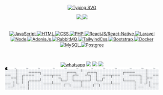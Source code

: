 <div align="center">
  
[![Typing SVG](https://readme-typing-svg.demolab.com?font=Fira+Code&color=fff&size=27&duration=3500&pause=500&center=true&vCenter=true&width=435&lines=Welcome+to+my+profile!;I'm+Sairan;I'm+Full+Stack+Developer)](https://git.io/typing-svg)
</div>

<div align="center">
  <a href="https://github.com/SairanSerra">
  <img height="180em" src="https://github-readme-stats.vercel.app/api?username=SairanSerra&show_icons=true&theme=dracula&include_all_commits=true&count_private=true"/>
  <img height="180em" src="https://github-readme-stats.vercel.app/api/top-langs/?username=SairanSerra&layout=compact&langs_count=10&theme=dracula"/>
</div>

 <br>
<div  align="center"> 
  <div style="display: inline_block"><br>
  <img align="center" alt="JavaScript" title="JavaScript" height="30" width="40" src="https://cdn.jsdelivr.net/gh/devicons/devicon/icons/javascript/javascript-original.svg">
  <img align="center" alt="HTML" height="30" title="HTML5" width="40" src="https://cdn.jsdelivr.net/gh/devicons/devicon/icons/html5/html5-original.svg">
  <img align="center" alt="CSS" height="30" title="CSS3" width="40" src="https://cdn.jsdelivr.net/gh/devicons/devicon/icons/css3/css3-original.svg">
  <img align="center" alt="PHP" height="30" title="PHP" width="40" src="https://cdn.jsdelivr.net/gh/devicons/devicon/icons/php/php-original.svg">  
  <img align="center" height="30" alt="ReactJS/React-Native" title="ReactJS/React-Native" width="40" src="https://cdn.jsdelivr.net/gh/devicons/devicon/icons/react/react-original.svg" />
  <img align="center" height="30" alt="Laravel" title="Laravel" src="https://cdn.jsdelivr.net/gh/devicons/devicon/icons/laravel/laravel-original.svg" />
  <img align="center" height="30" alt="Node" title="Node" src="https://cdn.jsdelivr.net/gh/devicons/devicon/icons/nodejs/nodejs-original.svg" />
  <img align="center" height="30" alt="AdonisJs" title="AdonisJs" src="https://cdn.jsdelivr.net/gh/devicons/devicon/icons/adonisjs/adonisjs-original.svg" />
  <img align="center" height="30" alt="RabbitMQ" title="RabbitMQ" src="https://cdn.jsdelivr.net/gh/devicons/devicon/icons/rabbitmq/rabbitmq-original.svg" />
  <img align="center" height="30" alt="TailwindCss" title="TailwindCss" src="https://cdn.jsdelivr.net/gh/devicons/devicon/icons/tailwindcss/tailwindcss-original.svg" />
  <img align="center" height="30" alt="Bootstrap" title="Bootstrap" src="https://cdn.jsdelivr.net/gh/devicons/devicon/icons/bootstrap/bootstrap-original.svg" />
  <img align="center" height="30" alt="Docker" title="Docker" src="https://cdn.jsdelivr.net/gh/devicons/devicon/icons/docker/docker-original.svg" />
  <img align="center" height="30" alt="MySQL" title="MySQL" src="https://cdn.jsdelivr.net/gh/devicons/devicon/icons/mysql/mysql-original.svg" />
  <img align="center" height="30" alt="Postgree" title="Postgree" src="https://cdn.jsdelivr.net/gh/devicons/devicon/icons/postgresql/postgresql-original.svg" />
  
 </div>
 
 ##
 
  <br>
   <a href="https://api.whatsapp.com/send?phone=5511996076125&text=Olá%20tudo%20bem,%20entrei%20em%20contato%20através%20do%20seu%20Github?"><img src="https://img.shields.io/badge/WhatsApp-25D366?style=for-the-badge&logo=whatsapp&logoColor=white" alt="whatsapp" title="WhatsApp"  widht:"40" height:"40"/></a>
  <a href="https://www.instagram.com/sairan_serra/" target="_blank"><img src="https://img.shields.io/badge/-Instagram-%23E4405F?style=for-the-badge&logo=instagram&logoColor=white" target="_blank"></a>
  <a href="https://br.linkedin.com/in/sairan-serra-dos-santos-005a42208" target="_blank"><img src="https://img.shields.io/badge/-LinkedIn-%230077B5?style=for-the-badge&logo=linkedin&logoColor=white" target="_blank"></a> 
  <a href = "mailto:sairan.serra@gmail.com"><img src="https://img.shields.io/badge/-Gmail-%23333?style=for-the-badge&logo=gmail&logoColor=white" target="_blank"></a>
 
<!-- <picture>
  <source media="(prefers-color-scheme: dark)" srcset="https://raw.githubusercontent.com/SairanSerra/SairanSerra/output/github-contribution-grid-snake-dark.svg">
  <source media="(prefers-color-scheme: dark)" srcset="https://raw.githubusercontent.com/SairanSerra/SairanSerra/output/github-contribution-grid-snake.svg">
  <img alt="github contribution grid snake animation" src="https://raw.githubusercontent.com/SairanSerra/SairanSerra/output/github-contribution-grid-snake.svg">
</picture> -->

 <picture>
  <source media="(prefers-color-scheme: dark)" srcset="https://raw.githubusercontent.com/SairanSerra/SairanSerra/output/pacman-contribution-graph-dark.svg">
  <source media="(prefers-color-scheme: light)" srcset="https://raw.githubusercontent.com/SairanSerra/SairanSerra/output/pacman-contribution-graph.svg">
  <img alt="pacman contribution graph" src="https://raw.githubusercontent.com/SairanSerra/SairanSerra/output/pacman-contribution-graph.svg">
</picture>

</div>
 
